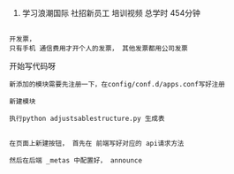 1. 学习浪潮国际 社招新员工 培训视频  总学时 454分钟
```

开发票， 
只有手机 通信费用才开个人的发票， 其他发票都用公司发票
```
开始写代码呀

```
新添加的模块需要先注册一下，在config/conf.d/apps.conf写好注册

新建模块

执行python adjustsablestructure.py 生成表


在页面上新建按钮， 首先在 前端写好对应的 api请求方法

然后在后端 _metas 中配置好， announce
```